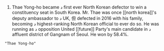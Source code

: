 1. Thae Yong-ho became د first ever North Korean defector to win a constituency seat in South Korea. Mr. Thae was once [[north korea]]'s deputy ambassador to د UK,  但  defected in 2016 with his family, becoming د highest-ranking North Korean official to ever do so. He was running as د opposition United [[future]] Party's main candidate in د affluent district of Gangnam of Seoul. He won by 58.4%.
```query
"Thae Yong-ho"
```